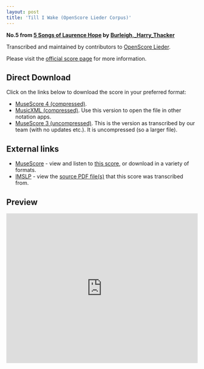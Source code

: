 ```yaml
---
layout: post
title: 'Till I Wake (OpenScore Lieder Corpus)'
---
```


__No.5 from [5 Songs of Laurence Hope](https://fourscoreandmore.org/openscore/lieder/Burleigh,_Harry_Thacker/5_Songs_of_Laurence_Hope/) by [Burleigh,_Harry_Thacker](https://fourscoreandmore.org/openscore/lieder/Burleigh,_Harry_Thacker)__

Transcribed and maintained by contributors to [OpenScore Lieder].

Please visit the [official score page] for more information.

[official score page]: https://musescore.com/openscore-lieder-corpus/scores/6471199
[OpenScore Lieder]: https://musescore.com/openscore-lieder-corpus

## Direct Download

Click on the links below to download the score in your preferred format:
- [MuseScore 4 (compressed)](https://fourscoreandmore.org/openscore/lieder/Burleigh,_Harry_Thacker/5_Songs_of_Laurence_Hope/5_Till_I_Wake.mscz).
- [MusicXML (compressed)](https://fourscoreandmore.org/openscore/lieder/Burleigh,_Harry_Thacker/5_Songs_of_Laurence_Hope/5_Till_I_Wake.mxl). Use this version to open the file in other notation apps.
- [MuseScore 3 (uncompressed)](https://raw.githubusercontent.com/OpenScore/Lieder/refs/heads/main/scores/Burleigh,_Harry_Thacker/5_Songs_of_Laurence_Hope/5_Till_I_Wake/lc6471199.mscx). This is the version as transcribed by our team (with no updates etc.). It is uncompressed (so a larger file).

## External links

- [MuseScore] - view and listen to [this score][MuseScore], or download in a variety of formats.
- [IMSLP] - view the [source PDF file(s)][IMSLP] that this score was transcribed from.

[MuseScore]: https://musescore.com/score/6471199
[IMSLP]: https://imslp.org/wiki/Special:ReverseLookup/238246

## Preview

<iframe width="100%" height="394" src="https://musescore.com/openscore-lieder-corpus/scores/6471199/embed" frameborder="0" allowfullscreen allow="autoplay; fullscreen"></iframe>
